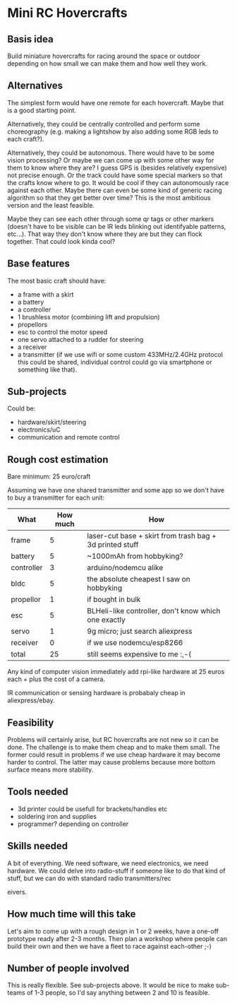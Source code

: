 # Mini RC Hovercrafts

## Basis idea
Build miniature hovercrafts for racing around the space or outdoor depending on how small we can make them and how well they work. 

## Alternatives
The simplest form would have one remote for each hovercraft. Maybe that is a good starting point.

Alternatively, they could be centrally controlled and perform some choreography (e.g. making a lightshow by also adding some RGB leds to each craft?).

Alternatively, they could be autonomous. There would have to be some vision processing? Or maybe we can come up with some other way for them to know where they are? I guess GPS is (besides relatively expensive) not precise enough. Or the track could have some special markers so that the crafts know where to go. It would be cool if they can autonomously race against each other. Maybe there can even be some kind of generic racing algorithm so that they get better over time? This is the most ambitious version and the least feasible. 

Maybe they can see each other through some qr tags or other markers (doesn't have to be visible can be IR leds blinking out identifyable patterns, etc...). That way they don't know where they are but they can flock together. That could look kinda cool? 

## Base features
The most basic craft should have:
* a frame with a skirt
* a battery
* a controller
* 1 brushless motor (combining lift and propulsion)
* propellors
* esc to control the motor speed
* one servo attached to a rudder for steering
* a receiver
* a transmitter (if we use wifi or some custom 433MHz/2.4GHz protocol this could be shared, individual control could go via smartphone or something like that).


## Sub-projects
Could be:
* hardware/skirt/steering
* electronics/uC
* communication and remote control


## Rough cost estimation
Bare minimum: 25 euro/craft

Assuming we have one shared transmitter and some app so we don't have to buy a transmitter for each unit:

| What       | How much | How                                                      |
|------------|----------|----------------------------------------------------------|
| frame      | 5        | laser-cut base + skirt from trash bag + 3d printed stuff |
| battery    | 5        | ~1000mAh from hobbyking?                                 |
| controller | 3        | arduino/nodemcu alike                                    |
| bldc       | 5        | the absolute cheapest I saw on hobbyking                 |
| propellor  | 1        | if bought in bulk                                        |
| esc        | 5        | BLHeli-like controller, don't know which one exactly     |
| servo      | 1        | 9g micro; just search aliexpress                         |
| receiver   | 0        | if we use nodemcu/esp8266                                |
| total      | 25       | still seems expensive to me :,-(                         |

 

Any kind of computer vision immediately add rpi-like hardware at 25 euros each + plus the cost of a camera.

IR communication or sensing hardware is probabaly cheap in aliexpress/ebay.


## Feasibility
Problems will certainly arise, but RC hovercrafts are not new so it can be done. The challenge is to make them cheap and to make them small. The former could result in problems if we use cheap hardware it may become harder to control. The latter may cause problems because more bottom surface means more stability.


## Tools needed
* 3d printer could be usefull for brackets/handles etc
* soldering iron and supplies
* programmer? depending on controller

## Skills needed
A bit of everything. We need software, we need electronics, we need hardware. We could delve into radio-stuff if someone like to do that kind of stuff, but we can do with standard radio transmitters/rec


eivers.


## How much time will this take
Let's aim to come up with a rough design in 1 or 2 weeks, have a one-off prototype ready after 2-3 months. Then plan a workshop where people can build their own and then we have a fleet to race against each-other ;-)


## Number of people involved
This is really flexible. See sub-projects above. It would be nice to make sub-teams of 1-3 people, so I'd say anything between 2 and 10 is feasible.

